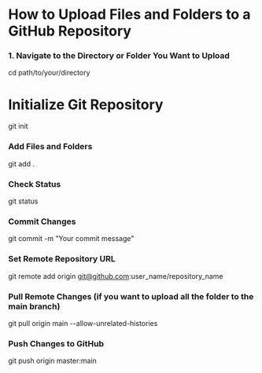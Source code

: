 # How to Upload Files and Folders to a GitHub Repository

### 1. Navigate to the Directory or Folder You Want to Upload
cd path/to/your/directory

# Initialize Git Repository
git init

### Add Files and Folders
git add .

### Check Status
git status

### Commit Changes
git commit -m "Your commit message"

### Set Remote Repository URL
git remote add origin git@github.com:user_name/repository_name

### Pull Remote Changes (if you want to upload all the folder to the main branch)
git pull origin main --allow-unrelated-histories

### Push Changes to GitHub
git push origin master:main
